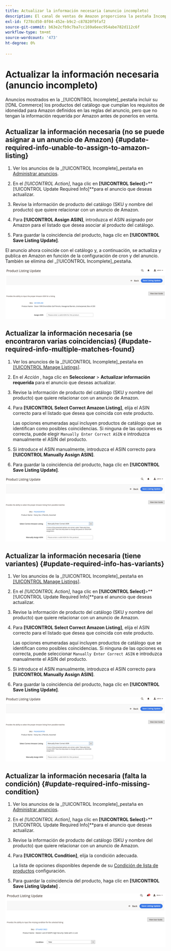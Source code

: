 ```yaml
---
title: Actualizar la información necesaria (anuncio incompleto)
description: El canal de ventas de Amazon proporciona la pestaña Incompleto para controlar los productos del catálogo de Commerce que carecen de la información requerida por Amazon.
exl-id: f278cd50-8f04-452e-b9c2-c87820f9faf2
source-git-commit: b63e2cfb9c7ba7cc169a6eec954abe782d112c6f
workflow-type: tm+mt
source-wordcount: '473'
ht-degree: 0%

---
```


# Actualizar la información necesaria (anuncio incompleto)

Anuncios mostrados en la _[!UICONTROL Incomplete]_pestaña incluir su [!DNL Commerce] los productos del catálogo que cumplan los requisitos de idoneidad para Amazon definidos en las reglas del anuncio, pero que no tengan la información requerida por Amazon antes de ponerlos en venta.

## Actualizar la información necesaria (no se puede asignar a un anuncio de Amazon) {#update-required-info-unable-to-assign-to-amazon-listing}

1. Ver los anuncios de la _[!UICONTROL Incomplete]_pestaña en [Administrar anuncios](./managing-product-listings.md).

1. En el _[!UICONTROL Action]_, haga clic en **[!UICONTROL Select]**>**[!UICONTROL Update Required Info]**para el anuncio que deseas actualizar.

1. Revise la información de producto del catálogo (SKU y nombre del producto) que quiere relacionar con un anuncio de Amazon.

1. Para **[!UICONTROL Assign ASIN]**, introduzca el ASIN asignado por Amazon para el listado que desea asociar al producto del catálogo.

1. Para guardar la coincidencia del producto, haga clic en **[!UICONTROL Save Listing Update]**.

El anuncio ahora coincide con el catálogo y, a continuación, se actualiza y publica en Amazon en función de la configuración de cron y del anuncio. También se elimina del _[!UICONTROL Incomplete]_pestaña.

![Asignar manualmente ASIN para que no haya coincidencia con el anuncio](assets/amazon-listing-update-assign-asin.png)

## Actualizar la información necesaria (se encontraron varias coincidencias) {#update-required-info-multiple-matches-found}

1. Ver los anuncios de la _[!UICONTROL Incomplete]_pestaña en [[!UICONTROL Manage Listings]](./managing-product-listings.md).

1. En el _Acción_ , haga clic en **Seleccionar** > **Actualizar información requerida** para el anuncio que deseas actualizar.

1. Revise la información de producto del catálogo (SKU y nombre del producto) que quiere relacionar con un anuncio de Amazon.

1. Para **[!UICONTROL Select Correct Amazon Listing]**, elija el ASIN correcto para el listado que desea que coincida con este producto.

   Las opciones enumeradas aquí incluyen productos de catálogo que se identifican como posibles coincidencias. Si ninguna de las opciones es correcta, puede elegir `Manually Enter Correct ASIN` e introduzca manualmente el ASIN del producto.

1. Si introduce el ASIN manualmente, introduzca el ASIN correcto para **[!UICONTROL Manually Assign ASIN]**.

1. Para guardar la coincidencia del producto, haga clic en **[!UICONTROL Save Listing Update]**.

![Seleccionar manualmente ASIN entre varias coincidencias posibles](assets/amazon-listing-update-multiple-matches.png)

## Actualizar la información necesaria (tiene variantes) {#update-required-info-has-variants}

1. Ver los anuncios de la _[!UICONTROL Incomplete]_pestaña en [[!UICONTROL Manage Listings]](./managing-product-listings.md).

1. En el _[!UICONTROL Action]_, haga clic en **[!UICONTROL Select]**>**[!UICONTROL Update Required Info]**para el anuncio que deseas actualizar.

1. Revise la información de producto del catálogo (SKU y nombre del producto) que quiere relacionar con un anuncio de Amazon.

1. Para **[!UICONTROL Select Correct Amazon Listing]**, elija el ASIN correcto para el listado que desea que coincida con este producto.

   Las opciones enumeradas aquí incluyen productos de catálogo que se identifican como posibles coincidencias. Si ninguna de las opciones es correcta, puede seleccionar `Manually Enter Correct ASIN` e introduzca manualmente el ASIN del producto.

1. Si introduce el ASIN manualmente, introduzca el ASIN correcto para **[!UICONTROL Manually Assign ASIN]**.

1. Para guardar la coincidencia del producto, haga clic en **[!UICONTROL Save Listing Update]**.

![Seleccionar manualmente ASIN entre las posibles coincidencias de variante](assets/amazon-listing-update-multiple-matches.png)

## Actualizar la información necesaria (falta la condición) {#update-required-info-missing-condition}

1. Ver los anuncios de la _[!UICONTROL Incomplete]_pestaña en [Administrar anuncios](./managing-product-listings.md).

1. En el _[!UICONTROL Action]_, haga clic en **[!UICONTROL Select]**>**[!UICONTROL Update Required Info]**para el anuncio que deseas actualizar.

1. Revise la información de producto del catálogo (SKU y nombre del producto) que quiere relacionar con un anuncio de Amazon.

1. Para **[!UICONTROL Condition]**, elija la condición adecuada.

   La lista de opciones disponibles depende de su [Condición de lista de productos](./product-listing-condition.md) configuración.

1. Para guardar la coincidencia del producto, haga clic en **[!UICONTROL Save Listing Update]** .

![Actualizar manualmente la condición que falta](assets/amazon-update-listing-missing-condition.png)
